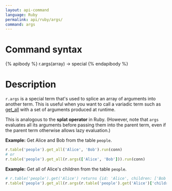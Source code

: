 ```yaml
---
layout: api-command
language: Ruby
permalink: api/ruby/args/
command: args
---
```


# Command syntax #

{% apibody %}
r.args(array) &rarr; special
{% endapibody %}

# Description #

`r.args` is a special term that's used to splice an array of arguments
into another term.  This is useful when you want to call a variadic
term such as [get_all](/api/ruby/get_all/) with a set of arguments produced at runtime.

This is analogous to the **splat operator** in Ruby. (However, note that `args` evaluates all its arguments before passing them into the parent term, even if the parent term otherwise allows lazy evaluation.)

__Example:__ Get Alice and Bob from the table `people`.

```rb
r.table('people').get_all('Alice', 'Bob').run(conn)
# or
r.table('people').get_all(r.args(['Alice', 'Bob'])).run(conn)
```

__Example:__ Get all of Alice's children from the table `people`.

```rb
# r.table('people').get('Alice') returns {id: 'Alice', children: ['Bob', 'Carol']}
r.table('people').get_all(r.args(r.table('people').get('Alice')['children'])).run(conn)
```
